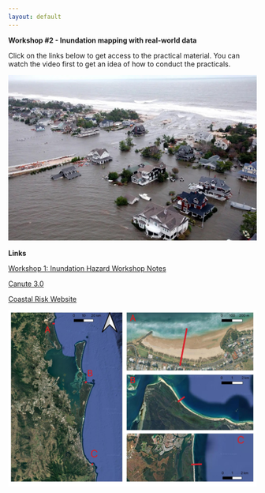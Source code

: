 ```yaml
---
layout: default
---
```


**Workshop #2 - Inundation mapping with real-world data**

Click on the links below to get access to the practical material. You can watch the video first to get an idea of how to conduct the practicals.

![sandy_inundation](assets/sandy_inundation.jpeg)

<!--![map of beach locations](assets/map_locations.jpg) -->

**Links**

[Workshop 1: Inundation Hazard Workshop Notes]((https://www.notion.so/Workshop-2-Inundation-mapping-with-real-world-data-2106f8acd3fa8041bac5ff6f5859e313?source=copy_link))

[Canute 3.0](https://shiny.csiro.au/Canute3_0/)

[Coastal Risk Website](http://www.coastalrisk.com.au)



![map of beach locations](assets/map_locations.jpg)

<!-- [People](./people.html)

[Research](./projects.html)

[Media and Publications](./publications.html)

[Datasets](./data.html)

[Teaching](./teaching.html)

[Available Honours and Masters Projects](./student_projects)

[Other interests](./other.html) -->

